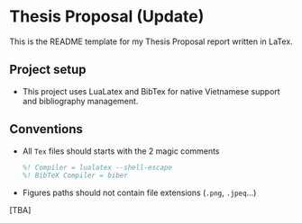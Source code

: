 # Thesis Proposal (Update)

This is the README template for my Thesis Proposal report written in LaTex.

## Project setup

- This project uses LuaLatex and BibTex for native Vietnamese support and bibliography management. 

## Conventions

- All `Tex` files should starts with the 2 magic comments

    ```tex
    %! Compiler = lualatex --shell-escape
    %! BibTeX Compiler = biber
    ```

- Figures paths should not contain file extensions (`.png`, `.jpeq`...)  

[TBA]  

